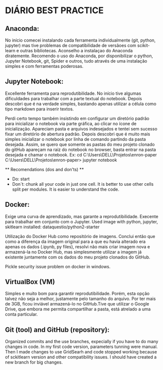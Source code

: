 
# DIÁRIO BEST PRACTICE
 
## Anaconda:
No início comecei instalando cada ferramenta individualmente (git, python, jupyter) mas tive problemas de compatibilidade de versãoes com scikit-learn e outras bibliotecas. Aconselho a instalaçao do Anaconda diratemente. 
Recomendo o uso do Anaconda, por disponibilizar o python, Jupyter Notebook, git, Spider e outros, tudo através de uma instalação simples e com ferramentas poderosas.

 
## Jupyter Notebook:
Excellente ferramenta para reprodutibilidade.
No início tive algumas dificuldades para trabalhar com a parte textual do notebook. Depois descobri que é na verdade simples, bastando apenas utilizar a célula como tipo markdown para inserir textos.
 
Perdi certo tempo também insistindo em configurar um diretório padrão para inicializar o notebook via parte gráfica, ao clicar no ícone de inicialização. Apareciam pasta e arquivos indesejados e tentei sem sucesso fixar um diretório de abertura padrão. Depois descobri que é muito mais simples inicializar o notebook por linha de comando partindo da pasta desejada. Assim, se quero que somente as pastas do meu projeto clonado do gitHub apareçam na raiz do notebook no browser, basta entrar na pasta desejada e chamar o notebook. Ex:
cd C:\Users\DELL\Projetos\enron-paper
C:\Users\DELL\Projetos\enron-paper> jupyter notebook

** Recomendations (dos and don'ts) **
* Do: start 
* Don´t: chunk all your code in just one cell. It is better to use other cells split per modules. It is easier to understand the code.



## Docker:
Exige uma curva de aprendizado, mas garante a reprodutibilidade. Execente para trabalhar em conjunto com o Jupyter.
Used image with python, jupyter, skitlearn installed: dataquestio/python2-starter

Utilização do Docker Hub como repositório de imagens. Conclui então que como a diferença da imagem original para a que eu havia alterado era apenas os dados (.ipynb, py files), resolvi não mais criar imagem nova e armazená-la no Docker Hub, mas simplesmente utilizar a imagem já existente juntamente com os dados do meu projeto clonados do GitHub.

Pickle security issue problem on docker in windows.


## VirtualBox (VM)
Simples e muito bom para garantir reprodutibilidade. Porém, esta opção talvez não seja a melhor, justamente pelo tamanho do arquivo. Por ter mais de 3GB, ficou inviável armazená-lo no GitHub.Tive que utilizar o Google Drive, que embora me permita compartilhar a pasta, está atrelado a uma conta particular.

## Git (tool) and GitHub (repository):
Organized commits and the use branches, expecially if you have to do many changes in code. In my first code version, parameters tunning were manual. Then I made changes to use GridSearh and code stopped working because of sckitlearn version and other compatibility issues.
I should have created a new branch for big changes.
